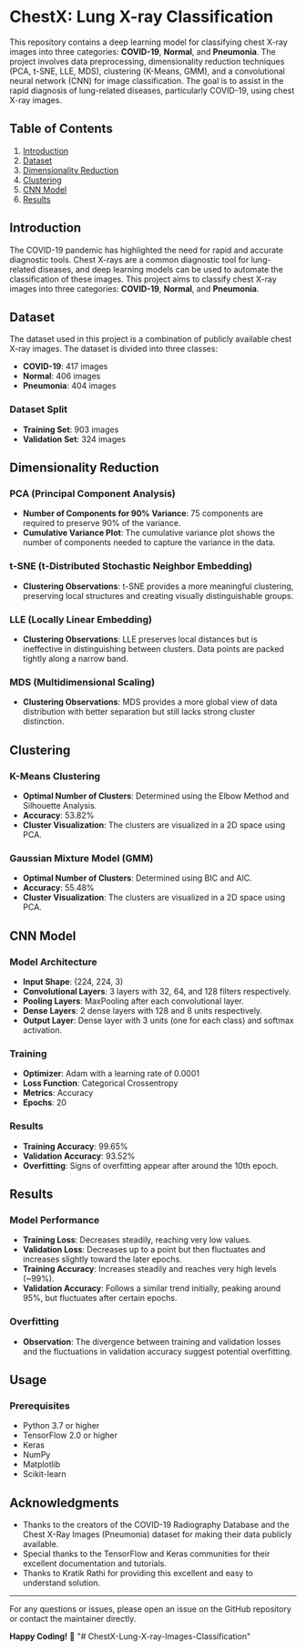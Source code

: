 # ChestX: Lung X-ray Classification

This repository contains a deep learning model for classifying chest X-ray images into three categories: **COVID-19**, **Normal**, and **Pneumonia**. The project involves data preprocessing, dimensionality reduction techniques (PCA, t-SNE, LLE, MDS), clustering (K-Means, GMM), and a convolutional neural network (CNN) for image classification. The goal is to assist in the rapid diagnosis of lung-related diseases, particularly COVID-19, using chest X-ray images.

## Table of Contents
1. [Introduction](#introduction)
2. [Dataset](#dataset)
3. [Dimensionality Reduction](#dimensionality-reduction)
4. [Clustering](#clustering)
5. [CNN Model](#cnn-model)
6. [Results](#results)

## Introduction

The COVID-19 pandemic has highlighted the need for rapid and accurate diagnostic tools. Chest X-rays are a common diagnostic tool for lung-related diseases, and deep learning models can be used to automate the classification of these images. This project aims to classify chest X-ray images into three categories: **COVID-19**, **Normal**, and **Pneumonia**.

## Dataset

The dataset used in this project is a combination of publicly available chest X-ray images. The dataset is divided into three classes:

- **COVID-19**: 417 images
- **Normal**: 406 images
- **Pneumonia**: 404 images

### Dataset Split
- **Training Set**: 903 images
- **Validation Set**: 324 images

## Dimensionality Reduction

### PCA (Principal Component Analysis)
- **Number of Components for 90% Variance**: 75 components are required to preserve 90% of the variance.
- **Cumulative Variance Plot**: The cumulative variance plot shows the number of components needed to capture the variance in the data.

### t-SNE (t-Distributed Stochastic Neighbor Embedding)
- **Clustering Observations**: t-SNE provides a more meaningful clustering, preserving local structures and creating visually distinguishable groups.

### LLE (Locally Linear Embedding)
- **Clustering Observations**: LLE preserves local distances but is ineffective in distinguishing between clusters. Data points are packed tightly along a narrow band.

### MDS (Multidimensional Scaling)
- **Clustering Observations**: MDS provides a more global view of data distribution with better separation but still lacks strong cluster distinction.

## Clustering

### K-Means Clustering
- **Optimal Number of Clusters**: Determined using the Elbow Method and Silhouette Analysis.
- **Accuracy**: 53.82%
- **Cluster Visualization**: The clusters are visualized in a 2D space using PCA.

### Gaussian Mixture Model (GMM)
- **Optimal Number of Clusters**: Determined using BIC and AIC.
- **Accuracy**: 55.48%
- **Cluster Visualization**: The clusters are visualized in a 2D space using PCA.

## CNN Model

### Model Architecture
- **Input Shape**: (224, 224, 3)
- **Convolutional Layers**: 3 layers with 32, 64, and 128 filters respectively.
- **Pooling Layers**: MaxPooling after each convolutional layer.
- **Dense Layers**: 2 dense layers with 128 and 8 units respectively.
- **Output Layer**: Dense layer with 3 units (one for each class) and softmax activation.

### Training
- **Optimizer**: Adam with a learning rate of 0.0001
- **Loss Function**: Categorical Crossentropy
- **Metrics**: Accuracy
- **Epochs**: 20

### Results
- **Training Accuracy**: 99.65%
- **Validation Accuracy**: 93.52%
- **Overfitting**: Signs of overfitting appear after around the 10th epoch.

## Results

### Model Performance
- **Training Loss**: Decreases steadily, reaching very low values.
- **Validation Loss**: Decreases up to a point but then fluctuates and increases slightly toward the later epochs.
- **Training Accuracy**: Increases steadily and reaches very high levels (~99%).
- **Validation Accuracy**: Follows a similar trend initially, peaking around 95%, but fluctuates after certain epochs.

### Overfitting
- **Observation**: The divergence between training and validation losses and the fluctuations in validation accuracy suggest potential overfitting.

## Usage

### Prerequisites
- Python 3.7 or higher
- TensorFlow 2.0 or higher
- Keras
- NumPy
- Matplotlib
- Scikit-learn

## Acknowledgments

- Thanks to the creators of the COVID-19 Radiography Database and the Chest X-Ray Images (Pneumonia) dataset for making their data publicly available.
- Special thanks to the TensorFlow and Keras communities for their excellent documentation and tutorials.
- Thanks to Kratik Rathi for providing this excellent and easy to understand solution.

---

For any questions or issues, please open an issue on the GitHub repository or contact the maintainer directly.

**Happy Coding!** 🚀
"# ChestX-Lung-X-ray-Images-Classification" 
